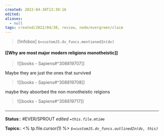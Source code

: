 ```yaml
---
created: 2022-04-30T13:39:16 
edited: 
aliases:
  - null
tags: created/2022/04/30, review, node/evergreen/claim
---
```

> [!infobox]
`$=customJS.dv_funcs.mentionedIn(dv)`

#### [[Why are most major modern religions monotheistic]]


> ![[books - Sapiens#^308819707]]


Maybe they are just the ones that survived
> ![[books - Sapiens#^308819708]]

maybe they absorbed the non monotheistic relgions
> ![[books - Sapiens#^308819717]]


### <hr class="footnote"/>

**Status**:: #EVER/SPROUT
*edited `=this.file.mtime`*

**Topics**:: <% tp.file.cursor(1) %>
*`$=customJS.dv_funcs.outlinedIn(dv, this)`*
